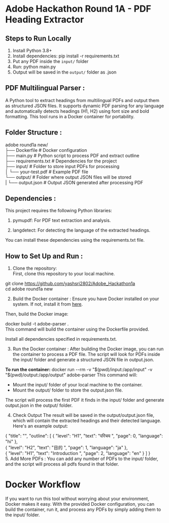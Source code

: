 # Adobe Hackathon Round 1A - PDF Heading Extractor

## Steps to Run Locally

1. Install Python 3.8+
2. Install dependencies:
   pip install -r requirements.txt
3. Put any PDF inside the `input/` folder
4. Run:
   python main.py
5. Output will be saved in the `output/` folder as .json



## PDF Multilingual Parser :

A Python tool to extract headings from multilingual PDFs and output them as structured JSON files. It supports dynamic PDF parsing for any language and automatically detects headings (H1, H2) using font size and bold formatting. This tool runs in a Docker container for portability.

## Folder Structure :

adobe round1a new/<br/>
├── Dockerfile               # Docker configuration<br/>
├── main.py                  # Python script to process PDF and extract outline<br/>
├── requirements.txt         # Dependencies for the project<br/>
├── input/                   # Folder to store input PDFs for processing<br/>
│   └── your-test.pdf        # Example PDF file<br/>
└── output/                  # Folder where output JSON files will be stored<br/>
|    └── output.json          # Output JSON generated after processing PDF<br/>

## Dependencies :
This project requires the following Python libraries:

1. pymupdf: For PDF text extraction and analysis.

2. langdetect: For detecting the language of the extracted headings.

You can install these dependencies using the requirements.txt file.

## How to Set Up and Run :

1. Clone the repository:<br/>
First, clone this repository to your local machine.

git clone https://github.com/yashsri2802/Adobe_Hackathon1a<br/>
cd adobe round1a new<br/>

2. Build the Docker container :
Ensure you have Docker installed on your system. If not, install it from [here](https://www.docker.com/products/docker-desktop/).

Then, build the Docker image:

docker build -t adobe-parser . <br/>
This command will build the container using the Dockerfile provided.

Install all dependencies specified in requirements.txt.

3. Run the Docker container :
After building the Docker image, you can run the container to process a PDF file. The script will look for PDFs inside the input/ folder and generate a structured JSON file in output.json.

**To run the container:**
docker run --rm -v "$(pwd)/input:/app/input" -v "$(pwd)/output:/app/output" adobe-parser
This command will:

- Mount the input/ folder of your local machine to the container.
- Mount the output/ folder to store the output.json file.

The script will process the first PDF it finds in the input/ folder and generate output.json in the output/ folder.

4. Check Output
The result will be saved in the output/output.json file, which will contain the extracted headings and their detected language. Here's an example output:

{
    "title": "",
    "outline": [
        {
            "level": "H1",
            "text": "परिचय ",
            "page": 0,
            "language": "hi"
        },<br/>
        {
            "level": "H2",
            "text": "目的 ",
            "page": 1,
            "language": "ja"
        },<br/>
        {
            "level": "H1",
            "text": "Introduction ",
            "page": 2,
            "language": "en"
        }
    ]
}<br/>
 5. Add More PDFs :
You can add any number of PDFs to the input/ folder, and the script will process all pdfs found in that folder.

# Docker Workflow<br/>
If you want to run this tool without worrying about your environment, Docker makes it easy. With the provided Docker configuration, you can build the container, run it, and process any PDFs by simply adding them to the input/ folder.
